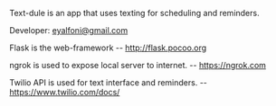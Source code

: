 Text-dule is an app that uses texting for scheduling and reminders.

Developer:
eyalfoni@gmail.com

Flask is the web-framework -- http://flask.pocoo.org

ngrok is used to expose local server to internet. -- https://ngrok.com

Twilio API is used for text interface and reminders. -- https://www.twilio.com/docs/
